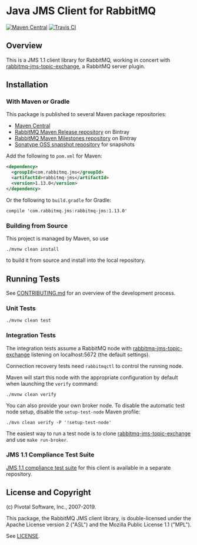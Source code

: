# Java JMS Client for RabbitMQ

[![Maven Central](https://maven-badges.herokuapp.com/maven-central/com.rabbitmq.jms/rabbitmq-jms/badge.svg)](https://maven-badges.herokuapp.com/maven-central/com.rabbitmq.jms/rabbitmq-jms)
[![Travis CI](https://travis-ci.org/rabbitmq/rabbitmq-jms-client.svg?branch=master)](https://travis-ci.org/rabbitmq/rabbitmq-jms-client)

## Overview

This is a JMS 1.1 client library for RabbitMQ, working in concert with [rabbitmq-jms-topic-exchange](https://github.com/rabbitmq/rabbitmq-jms-topic-exchange),
a RabbitMQ server plugin.

## Installation

### With Maven or Gradle

This package is published to several Maven package repositories:

 * [Maven Central](https://search.maven.org/#search%7Cga%7C1%7Cg%3A%22com.rabbitmq.jms%22%20AND%20a%3A%22rabbitmq-jms%22)
 * [RabbitMQ Maven Release repository](https://bintray.com/rabbitmq/maven) on Bintray
 * [RabbitMQ Maven Milestones repository](https://bintray.com/rabbitmq/maven-milestones) on Bintray
 * [Sonatype OSS snapshot repository](https://oss.sonatype.org/content/repositories/snapshots/com/rabbitmq/jms/rabbitmq-jms/) for snapshots
 

Add the following to `pom.xml` for Maven:

``` xml
<dependency>
  <groupId>com.rabbitmq.jms</groupId>
  <artifactId>rabbitmq-jms</artifactId>
  <version>1.13.0</version>
</dependency>
```

Or the following to `build.gradle` for Gradle:

```
compile 'com.rabbitmq.jms:rabbitmq-jms:1.13.0'
```

### Building from Source

This project is managed by Maven, so use

    ./mvnw clean install

to build it from source and install into the local repository.


## Running Tests

See [CONTRIBUTING.md](./CONTRIBUTING.md) for an overview of the development process.

### Unit Tests

    ./mvnw clean test

### Integration Tests

The integration tests assume a RabbitMQ node 
with [rabbitmq-jms-topic-exchange](https://github.com/rabbitmq/rabbitmq-jms-topic-exchange/)
listening on localhost:5672 (the default settings).

Connection recovery tests need `rabbitmqctl` to control the running node.

Maven will start this node with the appropriate configuration by default when
launching the `verify` command:

    ./mvnw clean verify

You can also provide your own broker node. To disable the
automatic test node setup, disable the `setup-test-node` Maven
profile:

    ./mvn clean verify -P '!setup-test-node'

The easiest way to run a test node is to clone
[rabbitmq-jms-topic-exchange](https://github.com/rabbitmq/rabbitmq-jms-topic-exchange/) and use `make run-broker`.

### JMS 1.1 Compliance Test Suite

[JMS 1.1 compliance test suite](https://github.com/rabbitmq/rabbitmq-jms-cts) for this client is available
in a separate repository.


## License and Copyright

(c) Pivotal Software, Inc., 2007-2019.

This package, the RabbitMQ JMS client library, is double-licensed
under the Apache License version 2 ("ASL") and the Mozilla Public License
1.1 ("MPL").

See [LICENSE](./LICENSE).

